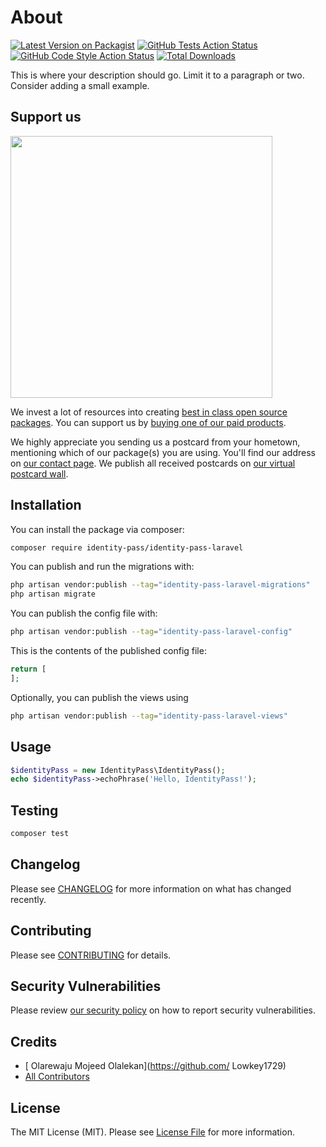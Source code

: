 # About

[![Latest Version on Packagist](https://img.shields.io/packagist/v/identity-pass/identity-pass-laravel.svg?style=flat-square)](https://packagist.org/packages/identity-pass/identity-pass-laravel)
[![GitHub Tests Action Status](https://img.shields.io/github/workflow/status/identity-pass/identity-pass-laravel/run-tests?label=tests)](https://github.com/identity-pass/identity-pass-laravel/actions?query=workflow%3Arun-tests+branch%3Amain)
[![GitHub Code Style Action Status](https://img.shields.io/github/workflow/status/identity-pass/identity-pass-laravel/Check%20&%20fix%20styling?label=code%20style)](https://github.com/identity-pass/identity-pass-laravel/actions?query=workflow%3A"Check+%26+fix+styling"+branch%3Amain)
[![Total Downloads](https://img.shields.io/packagist/dt/identity-pass/identity-pass-laravel.svg?style=flat-square)](https://packagist.org/packages/identity-pass/identity-pass-laravel)

This is where your description should go. Limit it to a paragraph or two. Consider adding a small example.

## Support us

[<img src="https://github-ads.s3.eu-central-1.amazonaws.com/identity-pass-laravel.jpg?t=1" width="419px" />](https://spatie.be/github-ad-click/identity-pass-laravel)

We invest a lot of resources into creating [best in class open source packages](https://spatie.be/open-source). You can support us by [buying one of our paid products](https://spatie.be/open-source/support-us).

We highly appreciate you sending us a postcard from your hometown, mentioning which of our package(s) you are using. You'll find our address on [our contact page](https://spatie.be/about-us). We publish all received postcards on [our virtual postcard wall](https://spatie.be/open-source/postcards).

## Installation

You can install the package via composer:

```bash
composer require identity-pass/identity-pass-laravel
```

You can publish and run the migrations with:

```bash
php artisan vendor:publish --tag="identity-pass-laravel-migrations"
php artisan migrate
```

You can publish the config file with:

```bash
php artisan vendor:publish --tag="identity-pass-laravel-config"
```

This is the contents of the published config file:

```php
return [
];
```

Optionally, you can publish the views using

```bash
php artisan vendor:publish --tag="identity-pass-laravel-views"
```

## Usage

```php
$identityPass = new IdentityPass\IdentityPass();
echo $identityPass->echoPhrase('Hello, IdentityPass!');
```

## Testing

```bash
composer test
```

## Changelog

Please see [CHANGELOG](CHANGELOG.md) for more information on what has changed recently.

## Contributing

Please see [CONTRIBUTING](.github/CONTRIBUTING.md) for details.

## Security Vulnerabilities

Please review [our security policy](../../security/policy) on how to report security vulnerabilities.

## Credits

- [ Olarewaju Mojeed Olalekan](https://github.com/ Lowkey1729)
- [All Contributors](../../contributors)

## License

The MIT License (MIT). Please see [License File](LICENSE.md) for more information.
